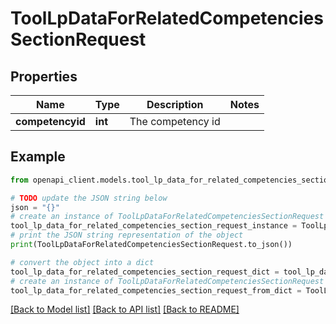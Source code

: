 # ToolLpDataForRelatedCompetenciesSectionRequest


## Properties

Name | Type | Description | Notes
------------ | ------------- | ------------- | -------------
**competencyid** | **int** | The competency id | 

## Example

```python
from openapi_client.models.tool_lp_data_for_related_competencies_section_request import ToolLpDataForRelatedCompetenciesSectionRequest

# TODO update the JSON string below
json = "{}"
# create an instance of ToolLpDataForRelatedCompetenciesSectionRequest from a JSON string
tool_lp_data_for_related_competencies_section_request_instance = ToolLpDataForRelatedCompetenciesSectionRequest.from_json(json)
# print the JSON string representation of the object
print(ToolLpDataForRelatedCompetenciesSectionRequest.to_json())

# convert the object into a dict
tool_lp_data_for_related_competencies_section_request_dict = tool_lp_data_for_related_competencies_section_request_instance.to_dict()
# create an instance of ToolLpDataForRelatedCompetenciesSectionRequest from a dict
tool_lp_data_for_related_competencies_section_request_from_dict = ToolLpDataForRelatedCompetenciesSectionRequest.from_dict(tool_lp_data_for_related_competencies_section_request_dict)
```
[[Back to Model list]](../README.md#documentation-for-models) [[Back to API list]](../README.md#documentation-for-api-endpoints) [[Back to README]](../README.md)


